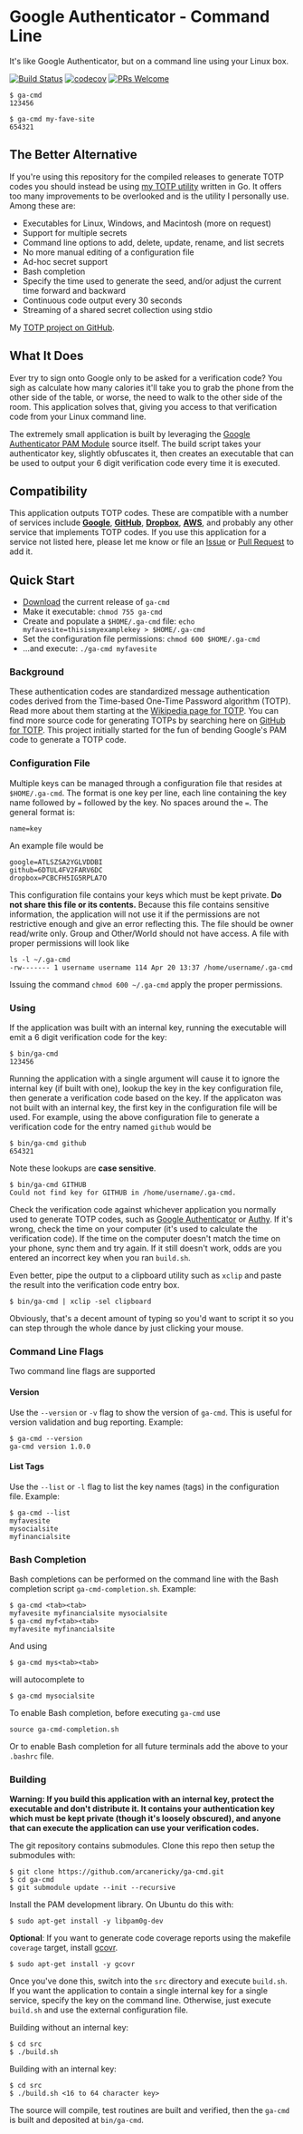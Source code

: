 # Google Authenticator - Command Line

It's like Google Authenticator, but on a command line using your Linux box.

[![Build Status](https://travis-ci.com/arcanericky/ga-cmd.svg?branch=master)](https://travis-ci.com/arcanericky/ga-cmd)
[![codecov](https://codecov.io/gh/arcanericky/ga-cmd/branch/master/graph/badge.svg)](https://codecov.io/gh/arcanericky/ga-cmd)
[![PRs Welcome](https://img.shields.io/badge/PRs-welcome-brightgreen.svg)](http://makeapullrequest.com)

```
$ ga-cmd
123456

$ ga-cmd my-fave-site
654321
```

## The Better Alternative

If you're using this repository for the compiled releases to generate TOTP codes you should instead be using [my TOTP utility](https://github.com/arcanericky/totp) written in Go. It offers too many improvements to be overlooked and is the utility I personally use. Among these are:
- Executables for Linux, Windows, and Macintosh (more on request)
- Support for multiple secrets
- Command line options to add, delete, update, rename, and list secrets
- No more manual editing of a configuration file
- Ad-hoc secret support
- Bash completion
- Specify the time used to generate the seed, and/or adjust the current time forward and backward
- Continuous code output every 30 seconds
- Streaming of a shared secret collection using stdio

My [TOTP project on GitHub](https://github.com/arcanericky/totp).

## What It Does
Ever try to sign onto Google only to be asked for a verification code? You sigh as calculate how many calories it'll take you to grab the phone from the other side of the table, or worse, the need to walk to the other side of the room. This application solves that, giving you access to that verification code from your Linux command line.

The extremely small application is built by leveraging the [Google Authenticator PAM Module](https://github.com/google/google-authenticator-libpam) source itself. The build script takes your authenticator key, slightly obfuscates it, then creates an executable that can be used to output your 6 digit verification code every time it is executed.

## Compatibility
This application outputs TOTP codes. These are compatible with a number of services include [**Google**](https://accounts.google.com/signin), [**GitHub**](https://github.com/login), [**Dropbox**](https://www.dropbox.com/en_GB/login), [**AWS**](https://aws.amazon.com/marketplace/management/signin), and probably any other service that implements TOTP codes. If you use this application for a service not listed here, please let me know or file an [Issue](https://github.com/arcanericky/ga-cmd/issues) or [Pull Request](https://github.com/arcanericky/ga-cmd/pulls) to add it.

## Quick Start
- [Download](https://github.com/arcanericky/ga-cmd/releases) the current release of `ga-cmd`
- Make it executable: `chmod 755 ga-cmd`
- Create and populate a `$HOME/.ga-cmd` file: `echo myfavesite=thisismyexamplekey > $HOME/.ga-cmd`
- Set the configuration file permissions: `chmod 600 $HOME/.ga-cmd`
- ...and execute: `./ga-cmd myfavesite`

### Background
These authentication codes are standardized message authentication codes derived from the Time-based One-Time Password algorithm (TOTP). Read more about them starting at the [Wikipedia page for TOTP](https://en.wikipedia.org/wiki/Time-based_One-time_Password_algorithm). You can find more source code for generating TOTPs by searching here on [GitHub for TOTP](https://github.com/search?q=totp). This project initially started for the fun of bending Google's PAM code to generate a TOTP code.

### Configuration File
Multiple keys can be managed through a configuration file that resides at `$HOME/.ga-cmd`. The format is one key per line, each line containing the key name followed by `=` followed by the key. No spaces around the `=`. The general format is:
```
name=key
```
An example file would be
```
google=ATLSZSA2YGLVDDBI
github=6DTUL4FV2FARV6DC
dropbox=PCBCFH5IG5RPLA7O
```
This configuration file contains your keys which must be kept private. **Do not share this file or its contents.** Because this file contains sensitive information, the application will not use it if the permissions are not restrictive enough and give an error reflecting this. The file should be owner read/write only. Group and Other/World should not have access. A file with proper permissions will look like
```
ls -l ~/.ga-cmd
-rw------- 1 username username 114 Apr 20 13:37 /home/username/.ga-cmd
```
Issuing the command `chmod 600 ~/.ga-cmd` apply the proper permissions.

### Using
If the application was built with an internal key, running the executable will emit a 6 digit verification code for the key:
```
$ bin/ga-cmd
123456
```

Running the application with a single argument will cause it to ignore the internal key (if built with one), lookup the key in the key configuration file, then generate a verification code based on the key. If the applicaton was not built with an internal key, the first key in the configuration file will be used. For example, using the above configuration file to generate a verification code for the entry named `github` would be
```
$ bin/ga-cmd github
654321
```
Note these lookups are **case sensitive**.
```
$ bin/ga-cmd GITHUB
Could not find key for GITHUB in /home/username/.ga-cmd.
```

Check the verification code against whichever application you normally used to generate TOTP codes, such as [Google Authenticator](https://play.google.com/store/apps/details?id=com.google.android.apps.authenticator2) or [Authy](https://authy.com/). If it's wrong, check the time on your computer (it's used to calculate the verification code). If the time on the computer doesn't match the time on your phone, sync them and try again. If it still doesn't work, odds are you entered an incorrect key when you ran `build.sh`.

Even better, pipe the output to a clipboard utility such as `xclip` and paste the result into the verification code entry box.
```
$ bin/ga-cmd | xclip -sel clipboard
```
Obviously, that's a decent amount of typing so you'd want to script it so you can step through the whole dance by just clicking your mouse.

### Command Line Flags

Two command line flags are supported

#### Version

Use the `--version` or `-v` flag to show the version of `ga-cmd`. This is useful for version validation and bug reporting. Example:
```
$ ga-cmd --version
ga-cmd version 1.0.0
```

#### List Tags
Use the `--list` or `-l` flag to list the key names (tags) in the configuration file. Example:
```
$ ga-cmd --list
myfavesite
mysocialsite
myfinancialsite
```

### Bash Completion

Bash completions can be performed on the command line with the Bash completion script `ga-cmd-completion.sh`. Example:
```
$ ga-cmd <tab><tab>
myfavesite myfinancialsite mysocialsite
$ ga-cmd myf<tab><tab>
myfavesite myfinancialsite
```

And using
```
$ ga-cmd mys<tab><tab>
```
will autocomplete to
```
$ ga-cmd mysocialsite
```

To enable Bash completion, before executing `ga-cmd` use
```
source ga-cmd-completion.sh
```

Or to enable Bash completion for all future terminals add the above to your `.bashrc` file.

### Building

**Warning: If you build this application with an internal key, protect the executable and don't distribute it. It contains your authentication key which must be kept private (though it's loosely obscured), and anyone that can execute the application can use your verification codes.**

The git repository contains submodules. Clone this repo then setup the submodules with:
```
$ git clone https://github.com/arcanericky/ga-cmd.git
$ cd ga-cmd
$ git submodule update --init --recursive
```
Install the PAM development library. On Ubuntu do this with:
```
$ sudo apt-get install -y libpam0g-dev
```
**Optional**: If you want to generate code coverage reports using the makefile `coverage` target, install [gcovr](http://www.gcovr.com).
```
$ sudo apt-get install -y gcovr
```
Once you've done this, switch into the `src` directory and execute `build.sh`. If you want the application to contain a single internal key for a single service, specify the key on the command line. Otherwise, just execute `build.sh` and use the external configuration file.

Building without an internal key:
```
$ cd src
$ ./build.sh
```
Building with an internal key:
```
$ cd src
$ ./build.sh <16 to 64 character key>
```

The source will compile, test routines are built and verified, then the `ga-cmd` is built and deposited at `bin/ga-cmd`.
